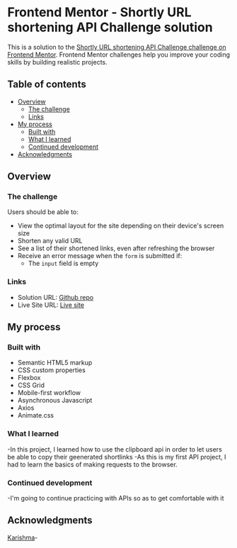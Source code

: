 # Frontend Mentor - Shortly URL shortening API Challenge solution

This is a solution to the [Shortly URL shortening API Challenge challenge on Frontend Mentor](https://www.frontendmentor.io/challenges/url-shortening-api-landing-page-2ce3ob-G). Frontend Mentor challenges help you improve your coding skills by building realistic projects. 

## Table of contents

- [Overview](#overview)
  - [The challenge](#the-challenge)
  - [Links](#links)
- [My process](#my-process)
  - [Built with](#built-with)
  - [What I learned](#what-i-learned)
  - [Continued development](#continued-development)
- [Acknowledgments](#acknowledgments)



## Overview

### The challenge

Users should be able to:

- View the optimal layout for the site depending on their device's screen size
- Shorten any valid URL
- See a list of their shortened links, even after refreshing the browser
- Receive an error message when the `form` is submitted if:
  - The `input` field is empty


### Links

- Solution URL: [Github repo](https://github.com/Queen-codes/url-shortener)
- Live Site URL: [Live site](https://url-shortener-landing-page.netlify.app/)

## My process

### Built with

- Semantic HTML5 markup
- CSS custom properties
- Flexbox
- CSS Grid
- Mobile-first workflow
- Asynchronous Javascript
- Axios
- Animate.css



### What I learned

-In this project, I learned how to use the clipboard api in order to let users be able to copy their geenerated shortlinks
-As this is my first API project, I had to learn the basics of making requests to the browser.

### Continued development

-I'm going to continue practicing with APIs so as to get comfortable with it


## Acknowledgments

[Karishma](https://www.frontendmentor.io/profile/krish105)-